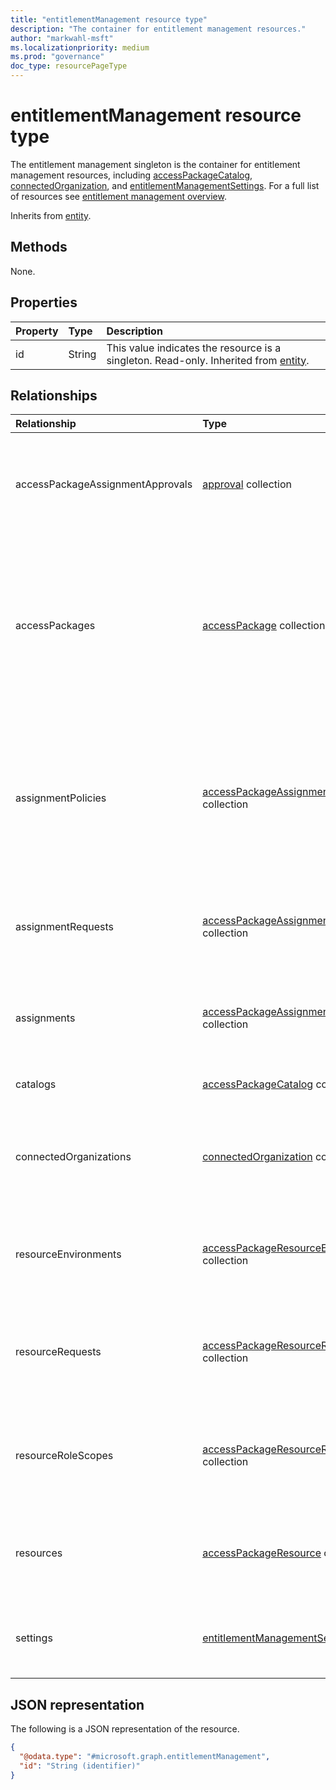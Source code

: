 ```yaml
---
title: "entitlementManagement resource type"
description: "The container for entitlement management resources."
author: "markwahl-msft"
ms.localizationpriority: medium
ms.prod: "governance"
doc_type: resourcePageType
---
```


# entitlementManagement resource type

The entitlement management singleton is the container for entitlement management resources, including [accessPackageCatalog](accesspackagecatalog.md), [connectedOrganization](connectedorganization.md), and [entitlementManagementSettings](entitlementmanagementsettings.md).  For a full list of resources see [entitlement management overview](entitlementmanagement-overview.md).

Inherits from [entity](entity.md).

## Methods

None.

## Properties
|Property|Type|Description|
|:---|:---|:---|
|id|String|This value indicates the resource is a singleton. Read-only. Inherited from [entity](entity.md).|

## Relationships
|Relationship|Type|Description|
|:---|:---|:---|
|accessPackageAssignmentApprovals|[approval](../resources/approval.md) collection | Approval stages for decisions associated with access package assignment requests.|
|accessPackages|[accessPackage](../resources/accesspackage.md) collection|Access packages define the collection of resource roles and the policies for which subjects can request or be assigned access to those resources.|
|assignmentPolicies|[accessPackageAssignmentPolicy](../resources/accesspackageassignmentpolicy.md) collection|Access package assignment policies govern which subjects can request or be assigned an access package via an access package assignment.|
|assignmentRequests|[accessPackageAssignmentRequest](../resources/accesspackageassignmentrequest.md) collection|Access package assignment requests created by or on behalf of a subject.|
|assignments|[accessPackageAssignment](../resources/accesspackageassignment.md) collection| The assignment of an access package to a subject for a period of time.|
|catalogs|[accessPackageCatalog](../resources/accesspackagecatalog.md) collection|A container for access packages.|
|connectedOrganizations|[connectedOrganization](../resources/connectedorganization.md) collection|References to a directory or domain of another organization whose users can request access.|
|resourceEnvironments|[accessPackageResourceEnvironment](../resources/accesspackageresourceenvironment.md) collection| reference to the geolocation environment in which a resource is located.|
|resourceRequests|[accessPackageResourceRequest](../resources/accesspackageresourcerequest.md) collection|epresents a request to add or remove a resource to or from a catalog respectively.|
|resourceRoleScopes|[accessPackageResourceRoleScope](../resources/accesspackageresourcerolescope.md) collection| reference to both a scope within a resource, and a role in that resource for that scope.|
|resources|[accessPackageResource](../resources/accesspackageresource.md) collection|A reference to a resource associated with an access package catalog.|
|settings|[entitlementManagementSettings](../resources/entitlementmanagementsettings.md)| The settings that control the behavior of Azure AD entitlement management.|

## JSON representation
The following is a JSON representation of the resource.
<!-- {
  "blockType": "resource",
  "keyProperty": "id",
  "@odata.type": "microsoft.graph.entitlementManagement",
  "openType": false
}
-->
``` json
{
  "@odata.type": "#microsoft.graph.entitlementManagement",
  "id": "String (identifier)"
}
```


